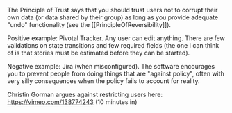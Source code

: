 The Principle of Trust says that you should trust users not to corrupt their own data (or data shared by their group) as long as you provide adequate "undo" functionality (see the [[PrincipleOfReversibility]]).

Positive example: Pivotal Tracker. Any user can edit anything. There are few validations on state transitions and few required fields (the one I can think of is that stories must be estimated before they can be started).

Negative example: Jira (when misconfigured). The software encourages you to prevent people from doing things that are "against policy", often with very silly consequences when the policy fails to account for reality.

Christin Gorman argues against restricting users here: https://vimeo.com/138774243 (10 minutes in)
